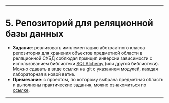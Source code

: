
---

# 5. Репозиторий для реляционной базы данных
+ **Задание**: реализовать имплементацию абстрактного класса репозитория для хранения объектов предметной области в реляционной СУБД соблюдая принцип инверсии зависимости с использованием библиотеки [SQLAlchemy](https://www.sqlalchemy.org) (или другой библиотеки). Можно сдавать в виде ссылки на git с указанием модулей, каждая лабораторная в новой ветке.
+ **Примечание**: с проектом, по которому выбрана предметная область и выполнены практические задания, можно ознакомиться по [ссылке](https://github.com/NeKyReal/CityScope.git).

---
